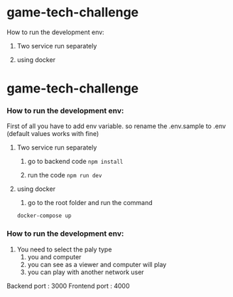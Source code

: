 # game-tech-challenge

How to run the development env:

1. Two service run separately

2. using docker

# game-tech-challenge

### How to run the development env:

First of all you have to add env variable. so rename the .env.sample to .env (default values works with fine)

1.  Two service run separately

    1. go to backend code
       `npm install`

    2. run the code
       `npm run dev`

2.  using docker

    1. go to the root folder and run the command

    `docker-compose up`

### How to run the development env:

1. You need to select the paly type
    1. you and computer
    2. you can see as a viewer and computer will play
    3. you can play with another network user

Backend port : 3000
Frontend port : 4000
